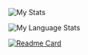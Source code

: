 ![My Stats](https://github-readme-stats-anuraghazra1.vercel.app/api?username=The0n1y5pace4ce&show_icons=true&include_all_commits=true&theme=calm&countPrivate=true&title_color=qwerty&text_color=328BAD&border_color=#AD2E24)

![My Language Stats](https://github-readme-stats-anuraghazra1.vercel.app/api/top-langs/?username=the0n1y5pace4ce&layout=compact&theme=dark&countPrivate=true)

[![Readme Card](https://github-readme-stats.vercel.app/api/pin/?username=the0n1y5pace4ce&repo=jebediah-kerman)](https://github.com/anuraghazra/github-readme-stats)
